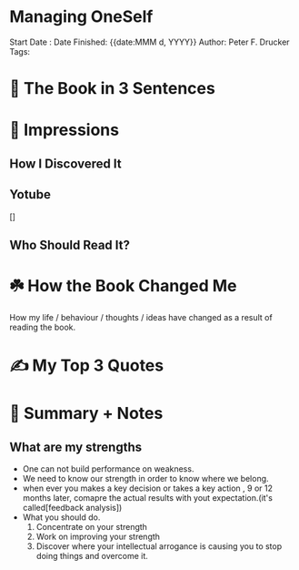 
# Managing OneSelf
Start Date : 
Date Finished: {{date:MMM d, YYYY}}
Author: Peter F. Drucker
Tags: 


# 🚀 The Book in 3 Sentences

# 🎨 Impressions

## How I Discovered It
## Yotube 
[]

## Who Should Read It?

# ☘️ How the Book Changed Me

How my life / behaviour / thoughts / ideas have changed as a result of reading the book.

# ✍️ My Top 3 Quotes

# 📒 Summary + Notes
## What are my strengths
- One can not build performance on weakness.
- We need to know our strength in order to know where we belong.
- when ever you makes a key decision or takes a key action , 9 or 12 months later, comapre the actual results with yout expectation.(it's called[feedback analysis])
- What you should do.
	1.  Concentrate on your strength
	2. Work on improving your strength 
	3. Discover where your intellectual arrogance is causing you to stop doing things  and overcome it.

